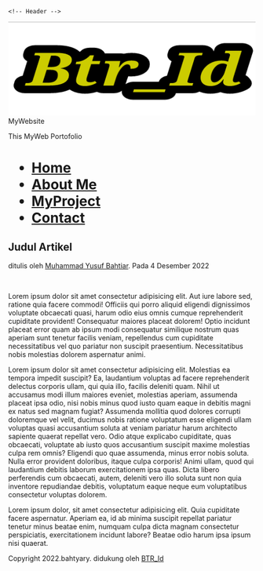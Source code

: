
<!DOCTYPE html>
<html>
<head>
  <meta charset="UTF-8">
  <title>Btr_Id </title>
  <link rel="stylesheet" href="style.css">
</head>
<body>

    <!-- Header -->
 <div class="container">
  <div class="header">
  <div class="judul"><img src="logo.png">
      <div class="h1">     MyWebsite<br>
    <p>This MyWeb Portofolio</p>
   </h1></div>
  </div>
      <h1>
           <ul>
            <li><a href="indeks.html">Home</a></li>
            <li><a href="aboutme.html">About Me</a></li>
            <li><a href="#">MyProject</a></li>
            <li><a href="#">Contact</a></li>
           </ul>
      </h1>
      </div>
      <!-- content -->
      <div class="hero"></div>
      <div class="content">
        <h2>Judul Artikel</h2>
        <p class="penulis">ditulis oleh <a href="#">Muhammad Yusuf Bahtiar</a>. Pada 4 Desember 2022</p>
        <br>
        <p>Lorem ipsum dolor sit amet consectetur adipisicing elit. Aut iure labore sed, ratione quia facere commodi! Officiis qui porro aliquid eligendi dignissimos voluptate obcaecati quasi, harum odio eius omnis cumque reprehenderit cupiditate provident! Consequatur maiores placeat dolorem! Optio incidunt placeat error quam ab ipsum modi consequatur similique nostrum quas aperiam sunt tenetur facilis veniam, repellendus cum cupiditate necessitatibus vel quo pariatur non suscipit praesentium. Necessitatibus nobis molestias dolorem aspernatur animi.</p>
        <p>Lorem ipsum dolor sit amet consectetur adipisicing elit. Molestias ea tempora impedit suscipit? Ea, laudantium voluptas ad facere reprehenderit delectus corporis ullam, qui quia illo, facilis deleniti quam. Nihil ut accusamus modi illum maiores eveniet, molestias aperiam, assumenda placeat ipsa odio, nisi nobis minus quod iusto quam eaque in debitis magni ex natus sed magnam fugiat? Assumenda mollitia quod dolores corrupti doloremque vel velit, ducimus nobis ratione voluptatum esse eligendi ullam voluptas quasi accusantium soluta at veniam pariatur harum architecto sapiente quaerat repellat vero. Odio atque explicabo cupiditate, quas obcaecati, voluptate ab iusto quos accusantium suscipit maxime molestias culpa rem omnis? Eligendi quo quae assumenda, minus error nobis soluta. Nulla error provident doloribus, itaque culpa corporis! Animi ullam, quod qui laudantium debitis laborum exercitationem ipsa quas. Dicta libero perferendis cum obcaecati, autem, deleniti vero illo soluta sunt non quia inventore repudiandae debitis, voluptatum eaque neque eum voluptatibus consectetur voluptas dolorem.</p>
        <p>Lorem ipsum dolor, sit amet consectetur adipisicing elit. Quia cupiditate facere aspernatur. Aperiam ea, id ab minima suscipit repellat pariatur tenetur minus beatae enim, numquam culpa dicta magnam consectetur perspiciatis, exercitationem incidunt labore? Beatae odio harum ipsa ipsum nisi quaerat.</p>
      <div class="footer">
        <p class="copy">Copyright 2022.bahtyary. didukung oleh <a href="https://bahtyaryblogger.blogspot.com">BTR_Id</a></p>
        </div>
      </div>
    </div>

</body>
</html>
